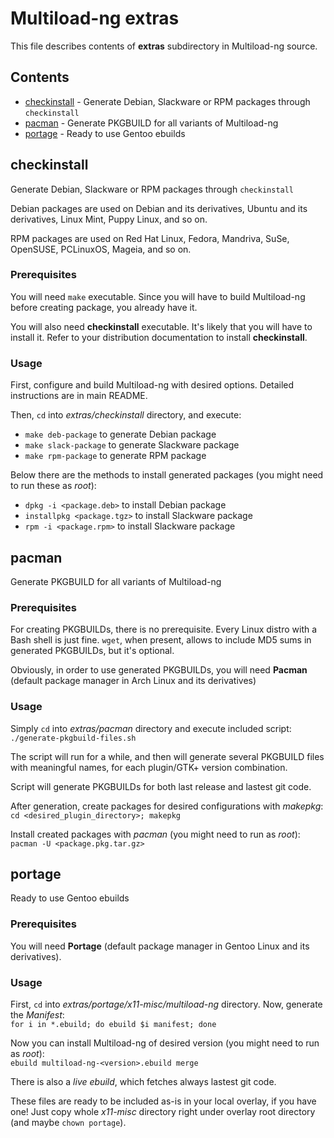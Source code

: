 # Multiload-ng extras

This file describes contents of **extras** subdirectory in Multiload-ng source.

## Contents
- [checkinstall](#checkinstall) - Generate Debian, Slackware or RPM packages through `checkinstall`
- [pacman](#pacman) - Generate PKGBUILD for all variants of Multiload-ng
- [portage](#portage) - Ready to use Gentoo ebuilds

## checkinstall
Generate Debian, Slackware or RPM packages through `checkinstall`

Debian packages are used on Debian and its derivatives, Ubuntu and its
derivatives, Linux Mint, Puppy Linux, and so on.

RPM packages are used on Red Hat Linux, Fedora, Mandriva, SuSe, OpenSUSE,
PCLinuxOS, Mageia, and so on.

### Prerequisites
You will need `make` executable. Since you will have to build Multiload-ng
before creating package, you already have it.

You will also need **checkinstall** executable. It's likely that you will have to
install it. Refer to your distribution documentation to install **checkinstall**.

### Usage
First, configure and build Multiload-ng with desired options. Detailed
instructions are in main README.

Then, `cd` into *extras/checkinstall* directory, and execute:
- `make deb-package` to generate Debian package
- `make slack-package` to generate Slackware package
- `make rpm-package` to generate RPM package

Below there are the methods to install generated packages (you might need to run these as *root*):
- `dpkg -i <package.deb>` to install Debian package
- `installpkg <package.tgz>` to install Slackware package
- `rpm -i <package.rpm>` to install Slackware package


## pacman
Generate PKGBUILD for all variants of Multiload-ng

### Prerequisites
For creating PKGBUILDs, there is no prerequisite. Every Linux distro with a
Bash shell is just fine. `wget`, when present, allows to include MD5 sums
in generated PKGBUILDs, but it's optional.

Obviously, in order to use generated PKGBUILDs, you will need **Pacman** (default
package manager in Arch Linux and its derivatives)

### Usage
Simply `cd` into *extras/pacman* directory and execute included script:  
`./generate-pkgbuild-files.sh`

The script will run for a while, and then will generate several PKGBUILD files
with meaningful names, for each plugin/GTK+ version combination.

Script will generate PKGBUILDs for both last release and lastest git code.

After generation, create packages for desired configurations with *makepkg*:  
`cd <desired_plugin_directory>; makepkg`

Install created packages with *pacman* (you might need to run as *root*):  
`pacman -U <package.pkg.tar.gz>`


## portage
Ready to use Gentoo ebuilds

### Prerequisites
You will need **Portage** (default package manager in Gentoo Linux and its
derivatives).

### Usage
First, `cd` into *extras/portage/x11-misc/multiload-ng* directory. Now, generate
the *Manifest*:  
`for i in *.ebuild; do ebuild $i manifest; done`

Now you can install Multiload-ng of desired version (you might need to run as *root*):  
`ebuild multiload-ng-<version>.ebuild merge`

There is also a *live ebuild*, which fetches always lastest git code.

These files are ready to be included as-is in your local overlay, if you have one!
Just copy whole *x11-misc* directory right under overlay root directory
(and maybe `chown portage`).
